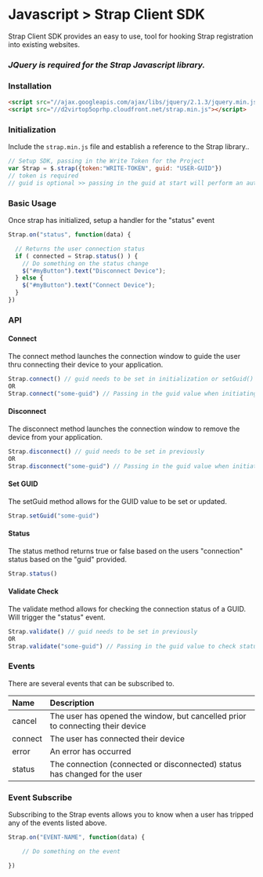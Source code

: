 # Javascript > Strap Client SDK

Strap Client SDK provides an easy to use, tool for hooking Strap registration into existing websites.

### *JQuery is required for the Strap Javascript library.*

### Installation

```html
<script src="//ajax.googleapis.com/ajax/libs/jquery/2.1.3/jquery.min.js"></script>
<script src="//d2virtop5oprhp.cloudfront.net/strap.min.js"></script>
```

### Initialization

Include the `strap.min.js` file and establish a reference to the Strap library..

```javascript
// Setup SDK, passing in the Write Token for the Project
var Strap = $.strap({token:"WRITE-TOKEN", guid: "USER-GUID"})
// token is required
// guid is optional >> passing in the guid at start will perform an auto-validation and will trigger the "status" event. on compeltion
```

### Basic Usage

Once strap has initialized, setup a handler for the "status" event

```javascript
Strap.on("status", function(data) {

  // Returns the user connection status
  if ( connected = Strap.status() ) {
    // Do something on the status change
    $("#myButton").text("Disconnect Device");
  } else {
    $("#myButton").text("Connect Device");
  }
})
```

### API

#### Connect

The connect method launches the connection window to guide the user thru connecting their device to your application.
```javascript
Strap.connect() // guid needs to be set in initialization or setGuid()
OR
Strap.connect("some-guid") // Passing in the guid value when initiating connection 
```

#### Disconnect

The disconnect method launches the connection window to remove the device from your application.
```javascript
Strap.disconnect() // guid needs to be set in previously
OR
Strap.disconnect("some-guid") // Passing in the guid value when initiating connection
```

#### Set GUID

The setGuid method allows for the GUID value to be set or updated.
```javascript
Strap.setGuid("some-guid")
```

#### Status

The status method returns true or false based on the users "connection" status based on the "guid" provided.
```javascript
Strap.status()
```

#### Validate Check

The validate method allows for checking the connection status of a GUID.  Will trigger the "status" event.
```javascript
Strap.validate() // guid needs to be set in previously
OR
Strap.validate("some-guid") // Passing in the guid value to check status
```

### Events

There are several events that can be subscribed to.

| **Name** | **Description** | 
| :--- | :--- |
| cancel | The user has opened the window, but cancelled prior to connecting their device |
| connect | The user has connected their device |
| error | An error has occurred |
| status | The connection (connected or disconnected) status has changed for the user |

### Event Subscribe

Subscribing to the Strap events allows you to know when a user has tripped any of the events listed above.

```javascript
Strap.on("EVENT-NAME", function(data) {

    // Do something on the event

})
```

